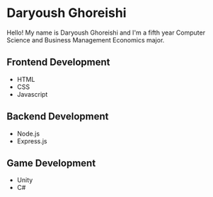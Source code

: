 # Daryoush Ghoreishi

Hello! My name is Daryoush Ghoreishi and I'm a fifth year Computer Science and Business Management Economics major.

## Frontend Development
* HTML
* CSS
* Javascript

## Backend Development
* Node.js
* Express.js

## Game Development
* Unity
* C#

<!--
**DaryoushShah/DaryoushShah** is a ✨ _special_ ✨ repository because its `README.md` (this file) appears on your GitHub profile.

Here are some ideas to get you started:

- 🔭 I’m currently working on ...
- 🌱 I’m currently learning ...
- 👯 I’m looking to collaborate on ...
- 🤔 I’m looking for help with ...
- 💬 Ask me about ...
- 📫 How to reach me: ...
- 😄 Pronouns: ...
- ⚡ Fun fact: ...
-->
